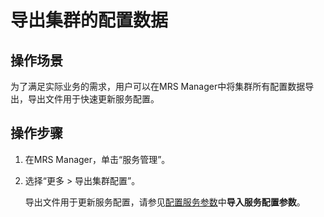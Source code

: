 # 导出集群的配置数据<a name="ZH-CN_TOPIC_0174499434"></a>

## 操作场景<a name="zh-cn_topic_0043091758_section5722711895543"></a>

为了满足实际业务的需求，用户可以在MRS Manager中将集群所有配置数据导出，导出文件用于快速更新服务配置。

## 操作步骤<a name="zh-cn_topic_0043091758_section4048522795632"></a>

1.  在MRS Manager，单击“服务管理”。
2.  选择“更多 \> 导出集群配置”。

    导出文件用于更新服务配置，请参见[配置服务参数](配置服务参数-105.md#ZH-CN_TOPIC_0174499422)中**导入服务配置参数**。


